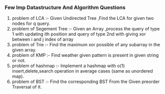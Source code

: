 ### Few Imp Datastructure And Algorithm Questions

1) problem of LCA :- Given Undirected Tree ,Find the LCA for given two nodes for q query.
2) problem of Segement Tree :- Given an Array ,process the query of type 1 with updating ith position and query of type 2nd with giving xor between i and j index of array
3) problem of Trie :- Find the maximum xor possible of any subarray in the given array.
4) problem of KMP :- Find weather given pattern is present in given string or not.
5) problem of hashmap :- Implement a hashmap with o(1) insert,delete,search operation in average cases (same as unordered map).
6) problem of BST :- Find the corresponding BST From the Given preorder Traversal of it.
